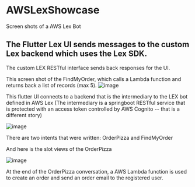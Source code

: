 # AWSLexShowcase
Screen shots of a AWS Lex Bot 

## The Flutter Lex UI sends messages to the custom Lex backend which uses the Lex SDK.

The custom LEX RESTful interface sends back responses for the UI.

This screen shot of the FindMyOrder, which calls a Lambda function and returns back a list of records (max 5).
![image](https://github.com/user-attachments/assets/38cd5d15-ae31-4481-b79d-9779044bdc75)


This flutter UI connects to a backend that is the intermediary to the LEX bot defined in AWS Lex
(The intermediary is a springboot RESTful service that is protected with an access token controlled by AWS Cognito -- that is a different story)

![image](https://github.com/user-attachments/assets/a7847df8-6378-4155-babe-224c661bec34)

There are two intents that were written: OrderPizza and FindMyOrder

And here is the slot views of the OrderPizza

![image](https://github.com/user-attachments/assets/52c33bc1-ff89-4385-bd73-d04ddb5645a8)

At the end of the OrderPizza conversation, a AWS Lambda function is used to create an order and send an order email to the registered user.


